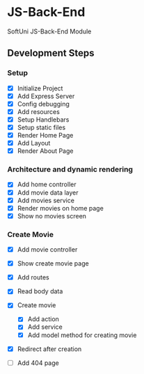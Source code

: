 # JS-Back-End

SoftUni JS-Back-End Module

## Development Steps

### Setup

- [x] Initialize Project
- [x] Add Express Server
- [x] Config debugging
- [x] Add resources
- [x] Setup Handlebars
- [x] Setup static files
- [x] Render Home Page
- [x] Add Layout
- [x] Render About Page

### Architecture and dynamic rendering

- [x] Add home controller
- [x] Add movie data layer
- [x] Add movies service
- [x] Render movies on home page
- [x] Show no movies screen

### Create Movie

- [x] Add movie controller
- [x] Show create movie page
- [x] Add routes
- [x] Read body data
- [x] Create movie

  - [x] Add action
  - [x] Add service
  - [x] Add model method for creating movie

- [x] Redirect after creation

- [ ] Add 404 page

